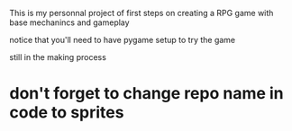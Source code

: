 This is my personnal project of first steps on creating a RPG game with base mechanincs and gameplay

notice that you'll need to have pygame setup to try the game

still in the making process

# don't forget to change repo name in code to sprites #